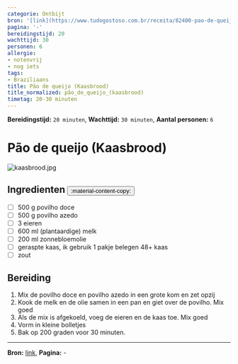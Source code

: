 ```yaml
---
categorie: Ontbijt
bron: '[link](https://www.tudogostoso.com.br/receita/82400-pao-de-queijo-crocante.html)'
pagina: '-'
bereidingstijd: 20
wachttijd: 30
personen: 6
allergie:
- notenvrij
- nog iets
tags:
- Braziliaans
title: Pão de queijo (Kaasbrood)
title_normalized: pão_de_queijo_(kaasbrood)
timetag: 20-30 minuten
---
```

**Bereidingstijd:** ```20 minuten```, **Wachttijd:** ```30 minuten```, **Aantal personen:** ```6```

# Pão de queijo (Kaasbrood)

![kaasbrood.jpg](../../_resources/kaasbrood.jpg)

## Ingredienten <button class ='custom-copy-button' data-clipboard-text='&#10- 500 g povilho doce&#10- 500 g povilho azedo&#10- 3 eieren&#10- 600 ml (plantaardige) melk&#10- 200 ml zonnebloemolie&#10- geraspte kaas, ik gebruik 1 pakje belegen 48+ kaas&#10- zout&#10&#10'> :material-content-copy: </button>

- [ ] 500 g povilho doce
- [ ] 500 g povilho azedo
- [ ] 3 eieren
- [ ] 600 ml (plantaardige) melk
- [ ] 200 ml zonnebloemolie
- [ ] geraspte kaas, ik gebruik 1 pakje belegen 48+ kaas
- [ ] zout

## Bereiding

1. Mix de povilho doce en povilho azedo in een grote kom en zet opzij
2. Kook de melk en de olie samen in een pan en giet over de povilho. Mix goed
3. Als de mix is afgekoeld, voeg de eieren en de kaas toe. Mix goed
4. Vorm in kleine bolletjes
5. Bak op 200 graden voor 30 minuten.

***
**Bron:** [link](https://www.tudogostoso.com.br/receita/82400-pao-de-queijo-crocante.html), **Pagina:** -